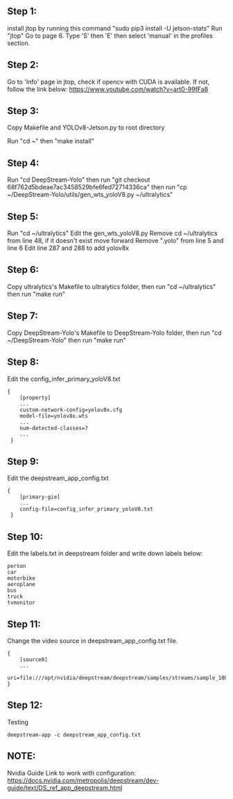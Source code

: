 ## Step 1:
install jtop by running this command
"sudo pip3 install -U jetson-stats"
Run "jtop"
Go to page 6. Type 'S' then 'E' then select 'manual' in the profiles section.

## Step 2:
Go to 'Info' page in jtop, check if opencv with CUDA is available. If not, follow the link below:
https://www.youtube.com/watch?v=art0-99fFa8

## Step 3:
Copy Makefile and YOLOv8-Jetson.py  to root directory

Run "cd ~" then
"make install"

## Step 4:

Run "cd DeepStream-Yolo" then run
"git checkout 68f762d5bdeae7ac3458529bfe6fed72714336ca"
then run "cp ~/DeepStream-Yolo/utils/gen_wts_yoloV8.py ~/ultralytics"

## Step 5:

Run "cd ~/ultralytics"
Edit the gen_wts_yoloV8.py
Remove cd ~/ultralytics from line 48, if it doesn't exist move forward
Remove ".yolo" from line 5 and line 6
Edit line 287 and 288 to add yolov8x

## Step 6:

Copy ultralytics's Makefile to ultralytics folder, then run
"cd ~/ultralytics" then run 
"make run"

## Step 7:

Copy DeepStream-Yolo's Makefile to DeepStream-Yolo folder, then run
"cd ~/DeepStream-Yolo" then run
"make run"

## Step 8:

Edit the config_infer_primary_yoloV8.txt
    
    { 
		[property]
		...
		custom-network-config=yolov8x.cfg
		model-file=yolov8x.wts
		...
		num-detected-classes=7
		...
     }

## Step 9:

Edit the deepstream_app_config.txt

	{ 
		[primary-gie]
		...
		config-file=config_infer_primary_yoloV8.txt
     }

## Step 10:

Edit the labels.txt in deepstream folder and write down labels below:

	person
 	car
  	motorbike
   	aeroplane
    bus
    truck
    tvmonitor

## Step 11:

Change the video source in deepstream_app_config.txt file.

	{
		[source0]
		...
		uri=file:///opt/nvidia/deepstream/deepstream/samples/streams/sample_1080p_h264.mp4
	}

## Step 12:

Testing

	deepstream-app -c deepstream_app_config.txt

## NOTE:
Nvidia Guide Link to work with configuration:
	https://docs.nvidia.com/metropolis/deepstream/dev-guide/text/DS_ref_app_deepstream.html

